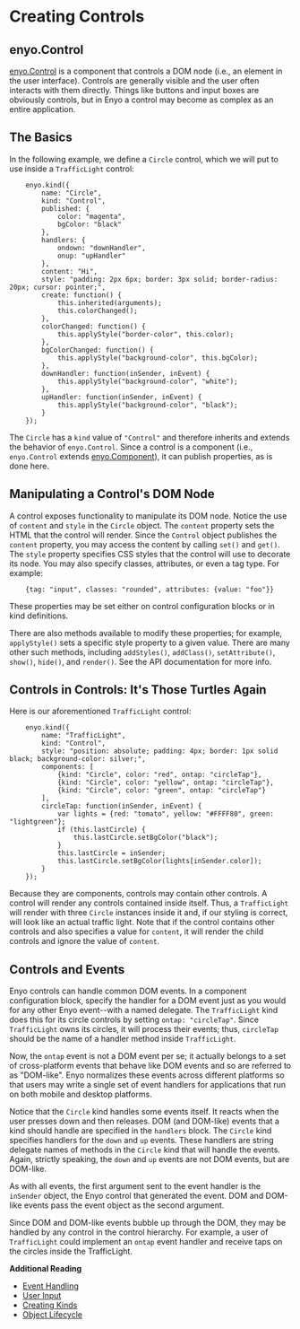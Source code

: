 # Creating Controls

## enyo.Control

[enyo.Control](http://enyojs.com/api/#enyo.Control) is a component that controls
a DOM node (i.e., an element in the user interface).  Controls are generally
visible and the user often interacts with them directly.  Things like buttons
and input boxes are obviously controls, but in Enyo a control may become as
complex as an entire application.

## The Basics

In the following example, we define a `Circle` control, which we will put to use
inside a `TrafficLight` control:

        enyo.kind({
            name: "Circle",
            kind: "Control",
            published: {
                color: "magenta",
                bgColor: "black"
            },
            handlers: {
                ondown: "downHandler",
                onup: "upHandler"
            },
            content: "Hi",
            style: "padding: 2px 6px; border: 3px solid; border-radius: 20px; cursor: pointer;",
            create: function() {
                this.inherited(arguments);
                this.colorChanged();
            },
            colorChanged: function() {
                this.applyStyle("border-color", this.color);
            },
            bgColorChanged: function() {
                this.applyStyle("background-color", this.bgColor);
            },
            downHandler: function(inSender, inEvent) {
                this.applyStyle("background-color", "white");
            },
            upHandler: function(inSender, inEvent) {
                this.applyStyle("background-color", "black");
            }
        });

The `Circle` has a `kind` value of `"Control"` and therefore inherits and
extends the behavior of `enyo.Control`.  Since a control is a component (i.e.,
`enyo.Control` extends [enyo.Component](http://enyojs.com/api/#enyo.Component)),
it can publish properties, as is done here.

## Manipulating a Control's DOM Node

A control exposes functionality to manipulate its DOM node.  Notice the use of
`content` and `style` in the `Circle` object.  The `content` property sets the
HTML that the control will render.  Since the `Control` object publishes the
`content` property, you may access the content by calling `set()` and `get()`.
The `style` property specifies CSS styles that the control will use to decorate
its node.  You may also specify classes, attributes, or even a tag type.  For
example:

        {tag: "input", classes: "rounded", attributes: {value: "foo"}}

These properties may be set either on control configuration blocks or in kind
definitions.

There are also methods available to modify these properties; for example,
`applyStyle()` sets a specific style property to a given value.  There are many
other such methods, including `addStyles()`, `addClass()`, `setAttribute()`,
`show()`, `hide()`, and `render()`.  See the API documentation for more info.

## Controls in Controls: It's Those Turtles Again

Here is our aforementioned `TrafficLight` control:

        enyo.kind({
            name: "TrafficLight",
            kind: "Control",
            style: "position: absolute; padding: 4px; border: 1px solid black; background-color: silver;",
            components: [
                {kind: "Circle", color: "red", ontap: "circleTap"},
                {kind: "Circle", color: "yellow", ontap: "circleTap"},
                {kind: "Circle", color: "green", ontap: "circleTap"}
            ],
            circleTap: function(inSender, inEvent) {
                var lights = {red: "tomato", yellow: "#FFFF80", green: "lightgreen"};
                if (this.lastCircle) {
                    this.lastCircle.setBgColor("black");
                }
                this.lastCircle = inSender;
                this.lastCircle.setBgColor(lights[inSender.color]);
            }
        });

Because they are components, controls may contain other controls.  A control
will render any controls contained inside itself.  Thus, a `TrafficLight` will
render with three `Circle` instances inside it and, if our styling is correct,
will look like an actual traffic light.  Note that if the control contains other
controls and also specifies a value for `content`, it will render the child
controls and ignore the value of `content`.

## Controls and Events

Enyo controls can handle common DOM events.  In a component configuration block,
specify the handler for a DOM event just as you would for any other Enyo
event--with a named delegate.  The `TrafficLight` kind does this for its circle
controls by setting `ontap: "circleTap"`.  Since `TrafficLight` owns its
circles, it will process their events; thus, `circleTap` should be the name of a
handler method inside `TrafficLight`.

Now, the `ontap` event is not a DOM event per se; it actually belongs to a set
of cross-platform events that behave like DOM events and so are referred to as
"DOM-like".  Enyo normalizes these events across different platforms so that
users may write a single set of event handlers for applications that run on both
mobile and desktop platforms.

Notice that the `Circle` kind handles some events itself.  It reacts when the
user presses down and then releases.  DOM (and DOM-like) events that a kind
should handle are specified in the `handlers` block.  The `Circle` kind
specifies handlers for the `down` and `up` events.  These handlers are string
delegate names of methods in the `Circle` kind that will handle the events.
Again, strictly speaking, the `down` and `up` events are not DOM events, but are
DOM-like.

As with all events, the first argument sent to the event handler is the
`inSender` object, the Enyo control that generated the event.  DOM and DOM-like
events pass the event object as the second argument.

Since DOM and DOM-like events bubble up through the DOM, they may be handled by
any control in the control hierarchy.  For example, a user of `TrafficLight`
could implement an `ontap` event handler and receive taps on the circles inside
the TrafficLight. 

**Additional Reading**

* [Event Handling](event-handling.html)
* [User Input](../building-apps/user-input.html)
* [Creating Kinds](creating-kinds.html)
* [Object Lifecycle](object-lifecycle.html)
